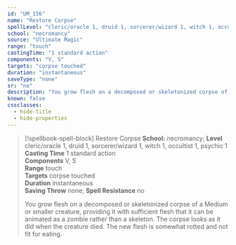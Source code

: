 ```yaml
---
id: "UM_156"
name: "Restore Corpse"
spellLevel: "cleric/oracle 1, druid 1, sorcerer/wizard 1, witch 1, occultist 1, psychic 1"
school: "necromancy"
source: "Ultimate Magic"
range: "touch"
castingTime: "1 standard action"
components: "V, S"
targets: "corpse touched"
duration: "instantaneous"
saveType: "none"
sr: "no"
description: "You grow flesh on a decomposed or skeletonized corpse of a Medium or smaller creature, providing it with sufficient flesh that it can be animated as a zombie rather than a skeleton. The corpse looks as it did when the creature died. The new flesh is somewhat rotted and not fit for eating."
known: false
cssclasses:
  - hide-title
  - hide-properties
---
```


> [!spellbook-spell-block] Restore Corpse
> **School:** necromancy; **Level** cleric/oracle 1, druid 1, sorcerer/wizard 1, witch 1, occultist 1, psychic 1
> **Casting Time** 1 standard action  
> **Components** V, S  
> **Range** touch  
> **Targets** corpse touched  
> **Duration** instantaneous  
> **Saving Throw** none; **Spell Resistance** no
> 
> You grow flesh on a decomposed or skeletonized corpse of a Medium or smaller creature, providing it with sufficient flesh that it can be animated as a zombie rather than a skeleton. The corpse looks as it did when the creature died. The new flesh is somewhat rotted and not fit for eating.
